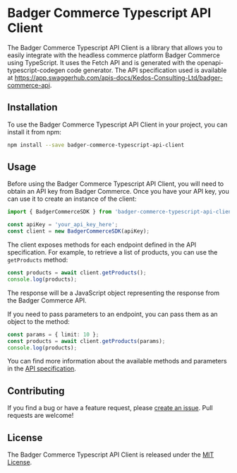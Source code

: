 

# Badger Commerce Typescript API Client

The Badger Commerce Typescript API Client is a library that allows you to easily integrate with the headless commerce platform Badger Commerce using TypeScript. It uses the Fetch API and is generated with the openapi-typescript-codegen code generator. The API specification used is available at https://app.swaggerhub.com/apis-docs/Kedos-Consulting-Ltd/badger-commerce-api.

## Installation

To use the Badger Commerce Typescript API Client in your project, you can install it from npm:

```bash
npm install --save badger-commerce-typescript-api-client
```

## Usage

Before using the Badger Commerce Typescript API Client, you will need to obtain an API key from Badger Commerce. Once you have your API key, you can use it to create an instance of the client:

```typescript
import { BadgerCommerceSDK } from 'badger-commerce-typescript-api-client';

const apiKey = 'your_api_key_here';
const client = new BadgerCommerceSDK(apiKey);
```

The client exposes methods for each endpoint defined in the API specification. For example, to retrieve a list of products, you can use the `getProducts` method:

```typescript
const products = await client.getProducts();
console.log(products);
```

The response will be a JavaScript object representing the response from the Badger Commerce API.

If you need to pass parameters to an endpoint, you can pass them as an object to the method:

```typescript
const params = { limit: 10 };
const products = await client.getProducts(params);
console.log(products);
```

You can find more information about the available methods and parameters in the [API specification](https://app.swaggerhub.com/apis-docs/Kedos-Consulting-Ltd/badger-commerce-api).

## Contributing

If you find a bug or have a feature request, please [create an issue](https://github.com/example/badger-commerce-typescript-api-client/issues/new). Pull requests are welcome!

## License

The Badger Commerce Typescript API Client is released under the [MIT License](https://opensource.org/licenses/MIT).
